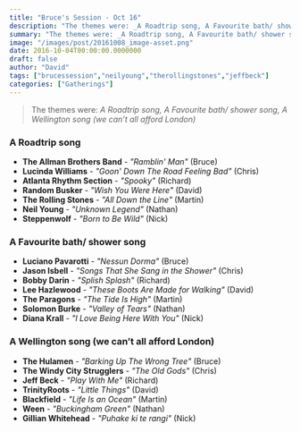 ```yaml
---
title: "Bruce's Session - Oct 16"
description: "The themes were: _A Roadtrip song, A Favourite bath/ shower song, A Wellington song (we can’t all afford London)_"
summary: "The themes were: _A Roadtrip song, A Favourite bath/ shower song, A Wellington song (we can’t all afford London)_"
image: "/images/post/20161008_image-asset.png"
date: 2016-10-04T00:00:00.0000000
draft: false
author: "David"
tags: ["brucessession","neilyoung","therollingstones","jeffbeck"]
categories: ["Gatherings"]
---
```

> The themes were: _A Roadtrip song, A Favourite bath/ shower song, A Wellington song (we can’t all afford London)_
### A Roadtrip song
- **The Allman Brothers Band** - _"Ramblin' Man"_ (Bruce)
- **Lucinda Williams** - _"Goon' Down The Road Feeling Bad"_ (Chris)
- **Atlanta Rhythm Section** - _"Spooky"_ (Richard)
- **Random Busker** - _"Wish You Were Here"_ (David)
- **The Rolling Stones** - _"All Down the Line"_ (Martin)
- **Neil Young** - _"Unknown Legend"_ (Nathan)
- **Steppenwolf** - _"Born to Be Wild"_ (Nick)
### A Favourite bath/ shower song
- **Luciano Pavarotti** - _"Nessun Dorma"_ (Bruce)
- **Jason Isbell** - _"Songs That She Sang in the Shower"_ (Chris)
- **Bobby Darin** - _"Splish Splash"_ (Richard)
- **Lee Hazlewood** - _"These Boots Are Made for Walking"_ (David)
- **The Paragons** - _"The Tide Is High"_ (Martin)
- **Solomon Burke** - _"Valley of Tears"_ (Nathan)
- **Diana Krall** - _"I Love Being Here With You"_ (Nick)
### A Wellington song (we can’t all afford London)
- **The Hulamen** - _"Barking Up The Wrong Tree"_ (Bruce)
- **The Windy City Strugglers** - _"The Old Gods"_ (Chris)
- **Jeff Beck** - _"Play With Me"_ (Richard)
- **TrinityRoots** - _"Little Things"_ (David)
- **Blackfield** - _"Life Is an Ocean"_ (Martin)
- **Ween** - _"Buckingham Green"_ (Nathan)
- **Gillian Whitehead** - _"Puhake ki te rangi"_ (Nick)
